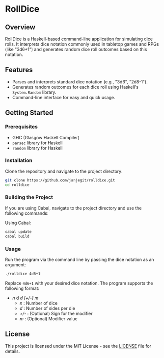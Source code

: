 # RollDice

## Overview
RollDice is a Haskell-based command-line application for simulating dice rolls.
It interprets dice notation commonly used in tabletop games and RPGs (like
"3d6+1") and generates random dice roll outcomes based on this notation.

## Features
- Parses and interprets standard dice notation (e.g., "3d6", "2d8-1").
- Generates random outcomes for each dice roll using Haskell's `System.Random`
  library.
- Command-line interface for easy and quick usage.

## Getting Started

### Prerequisites
- GHC (Glasgow Haskell Compiler)
- `parsec` library for Haskell
- `random` library for Haskell

### Installation
Clone the repository and navigate to the project directory:

```bash
git clone https://github.com/janjegit/rolldice.git
cd rolldice
```

### Building the Project
If you are using Cabal, navigate to the project directory and use the following
commands:

Using Cabal:
```bash
cabal update
cabal build
```

### Usage
Run the program via the command line by passing the dice notation as an argument:

```bash
./rolldice 4d6+1
```

Replace `4d6+1` with your desired dice notation. The program supports the
following format:
- *n* d *d [+/-] m*
  - *n* : Number of dice
  - *d* : Number of sides per die
  - *+/-* : (Optional) Sign for the modifier
  - *m* : (Optional) Modifier value

## License
This project is licensed under the MIT License - see the [LICENSE](LICENSE)
file for details.
